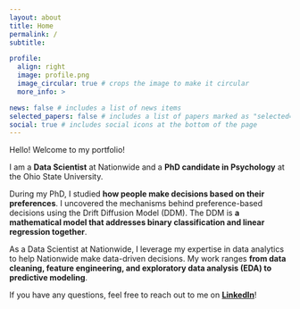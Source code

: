```yaml
---
layout: about
title: Home
permalink: /
subtitle: 

profile:
  align: right
  image: profile.png
  image_circular: true # crops the image to make it circular
  more_info: >

news: false # includes a list of news items
selected_papers: false # includes a list of papers marked as "selected={true}"
social: true # includes social icons at the bottom of the page
---
```



Hello! Welcome to my portfolio!

I am a **Data Scientist** at Nationwide and a **PhD candidate in Psychology** at the Ohio State University.

During my PhD, I studied **how people make decisions based on their preferences**. I uncovered the mechanisms behind preference-based decisions using the Drift Diffusion Model (DDM). The DDM is **a mathematical model that addresses binary classification and linear regression together**. 

As a Data Scientist at Nationwide, I leverage my expertise in data analytics to help Nationwide make data-driven decisions. My work ranges **from data cleaning, feature engineering, and exploratory data analysis (EDA) to predictive modeling**. 

If you have any questions, feel free to reach out to me on <a href="https://www.linkedin.com/in/minheeyoo">**<u>LinkedIn</u>**</a>!



